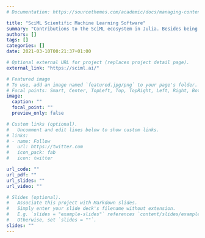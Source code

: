 ```yaml
---
# Documentation: https://sourcethemes.com/academic/docs/managing-content/

title: "SciML Scientific Machine Learning Software"
summary: "Contributions to the SciML ecosystem in Julia. Besides being the author of **HighDimPDE.jl**, I am involved in the developement of other packages such as [DiffEqFlux.jl](https://github.com/SciML/DiffEqFlux.jl), a library to train differential equations with data."
authors: []
tags: []
categories: []
date: 2021-03-10T00:21:37+01:00

# Optional external URL for project (replaces project detail page).
external_link: "https://sciml.ai/"

# Featured image
# To use, add an image named `featured.jpg/png` to your page's folder.
# Focal points: Smart, Center, TopLeft, Top, TopRight, Left, Right, BottomLeft, Bottom, BottomRight.
image:
  caption: ""
  focal_point: ""
  preview_only: false

# Custom links (optional).
#   Uncomment and edit lines below to show custom links.
# links:
# - name: Follow
#   url: https://twitter.com
#   icon_pack: fab
#   icon: twitter

url_code: ""
url_pdf: ""
url_slides: ""
url_video: ""

# Slides (optional).
#   Associate this project with Markdown slides.
#   Simply enter your slide deck's filename without extension.
#   E.g. `slides = "example-slides"` references `content/slides/example-slides.md`.
#   Otherwise, set `slides = ""`.
slides: ""
---
```

